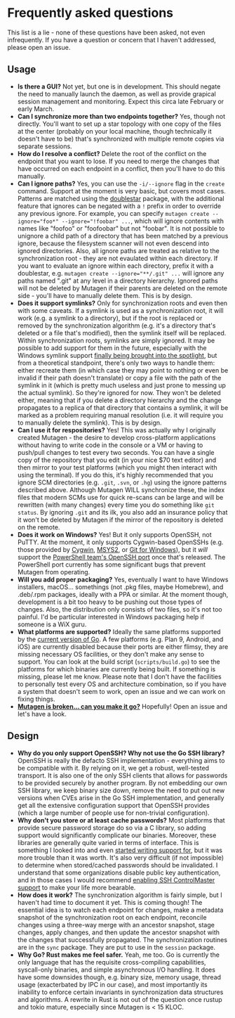 # Frequently asked questions

This list is a lie - none of these questions have been asked, not even
infrequently. If you have a question or concern that I haven't addressed, please
open an issue.


## Usage

- **Is there a GUI?** Not yet, but one is in development. This should negate the
  need to manually launch the daemon, as well as provide grapical session
  management and monitoring. Expect this circa late February or early March.
- **Can I synchronize more than two endpoints together?** Yes, though not
  directly. You'll want to set up a star topology with one copy of the files at
  the center (probably on your local machine, though technically it doesn't have
  to be) that's synchronized with multiple remote copies via separate sessions.
- **How do I resolve a conflict?** Delete the root of the conflict on the
  endpoint that you want to lose. If you need to merge the changes that have
  occurred on each endpoint in a conflict, then you'll have to do this manually.
- **Can I ignore paths?** Yes, you can use the `-i/--ignore` flag in the
  `create` command. Support at the moment is very basic, but covers most cases.
  Patterns are matched using the
  [doublestar](https://github.com/bmatcuk/doublestar) package, with the
  additional feature that ignores can be negated with a `!` prefix in order to
  override any previous ignore. For example, you can specify
  `mutagen create --ignore="foo*" --ignore="!foobar" ...`, which will ignore
  contents with names like "foofoo" or "foofoobar" but not "foobar". It is not
  possible to unignore a child path of a directory that has been matched by a
  previous ignore, because the filesystem scanner will not even descend into
  ignored directories. Also, all ignore paths are treated as relative to the
  synchronization root - they are not evaulated within each directory. If you
  want to evaluate an ignore within each directory, prefix it with a doublestar,
  e.g. `mutagen create --ignore="**/.git" ...` will ignore any paths named
  ".git" at any level in a directory hierarchy. Ignored paths will not be
  deleted by Mutagen if their parents are deleted on the remote side - you'll
  have to manually delete them. This is by design.
- **Does it support symlinks?** Only for synchronization roots and even then
  with some caveats. If a symlink is used as a synchronization root, it will
  work (e.g. a symlink to a directory), but if the root is replaced or removed
  by the synchronization algorithm (e.g. it's a directory that's deleted or a
  file that's modified), then the symlink itself will be replaced. Within
  synchronization roots, symlinks are simply ignored. It may be possible to add
  support for them in the future, especially with the Windows symlink support
  [finally being brought into the spotlight](https://blogs.windows.com/buildingapps/2016/12/02/symlinks-windows-10/),
  but from a theoretical standpoint, there's only two ways to handle them:
  either recreate them (in which case they may point to nothing or even be
  invalid if their path doesn't translate) or copy a file with the path of the
  symlink in it (which is pretty much useless and just prone to messing up the
  actual symlink). So they're ignored for now. They won't be deleted either,
  meaning that if you delete a directory hierarchy and the change propagates to
  a replica of that directory that contains a symlink, it will be marked as a
  problem requiring manual resolution (i.e. it will require you to manually
  delete the symlink). This is by design.
- **Can I use it for respositories?** Yes! This was actually why I originally
  created Mutagen - the desire to develop cross-platform applications without
  having to write code in the console or a VM or having to push/pull changes to
  test every two seconds. You can have a single copy of the repository that you
  edit (in your nice $70 text editor) and then mirror to your test platforms
  (which you might then interact with using the terminal). If you do this, it's
  highly recommended that you ignore SCM directories (e.g. `.git`, `.svn`, or
  `.hg`) using the ignore patterns described above. Although Mutagen WILL
  synchronize these, the index files that modern SCMs use for quick re-scans can
  be large and will be rewritten (with many changes) every time you do something
  like `git status`. By ignoring `.git` and its ilk, you also add an insurance
  policy that it won't be deleted by Mutagen if the mirror of the repository is
  deleted on the remote.
- **Does it work on Windows?** Yes! But it only supports OpenSSH, not PuTTY. At
  the moment, it only supports Cygwin-based OpenSSHs (e.g. those provided by
  [Cygwin](https://www.cygwin.com/), [MSYS2](https://msys2.github.io/), or
  [Git for Windows](https://git-scm.com/)), but it *will* support the
  [PowerShell team's OpenSSH port](https://github.com/PowerShell/Win32-OpenSSH)
  once that's released. The PowerShell port currently has some significant bugs
  that prevent Mutagen from operating.
- **Will you add proper packaging?** Yes, eventually I want to have Windows
  installers, macOS... somethings (not .pkg files, maybe Homebrew), and
  .deb/.rpm packages, ideally with a PPA or similar. At the moment though,
  development is a bit too heavy to be pushing out those types of changes. Also,
  the distribution only consists of two files, so it's not too painful. I'd be
  particular interested in Windows packaging help if someone is a WiX guru.
- **What platforms are supported?** Ideally the same platforms supported by the
  [current version of Go](https://golang.org/doc/install/source#environment). A
  few platforms (e.g. Plan 9, Android, and iOS) are currently disabled because
  their ports are either flimsy, they are missing necessary OS facilities, or
  they don't make any sense to support. You can look at the build script
  (`scripts/build.go`) to see the platforms for which binaries are currently
  being built. If something is missing, please let me know. Please note that I
  don't have the facilities to personally test every OS and architecture
  combination, so if you have a system that doesn't seem to work, open an issue
  and we can work on fixing things.
- [**Mutagen is broken... can you make it go?**](https://www.youtube.com/watch?v=-WmGvYDLsj4)
  Hopefully! Open an issue and let's have a look.


## Design

- **Why do you only support OpenSSH? Why not use the Go SSH library?** OpenSSH
  is really the defacto SSH implementation - everything aims to be compatible
  with it. By relying on it, we get a robust, well-tested transport. It is also
  one of the only SSH clients that allows for passwords to be provided securely
  by another program. By not embedding our own SSH library, we keep binary size
  down, remove the need to put out new versions when CVEs arise in the Go SSH
  implementation, and generally get all the extensive configuration support that
  OpenSSH provides (which a large number of people use for non-trivial
  configuration).
- **Why don't you store or at least cache passwords?** Most platforms that
  provide secure password storage do so via a C library, so adding support would
  significantly complicate our binaries. Moreover, these libraries are generally
  quite varied in terms of interface. This is something I looked into and even
  [started writing support for](https://github.com/havoc-io/go-keytar), but it
  was more trouble than it was worth. It's also very difficult (if not
  impossible) to determine when stored/cached passwords should be invalidated.
  I understand that some organizations disable public key authentication, and in
  those cases I would recommend
  [enabling SSH ControlMaster support](https://developer.rackspace.com/blog/speeding-up-ssh-session-creation/)
  to make your life more bearable.
- **How does it work?** The synchronization algorithm is fairly simple, but I
  haven't had time to document it yet. This is coming though! The essential idea
  is to watch each endpoint for changes, make a metadata snapshot of the
  synchronization root on each endpoint, reconcile changes using a three-way
  merge with an ancestor snapshot, stage changes, apply changes, and then update
  the ancestor snapshot with the changes that successfully propagated. The
  synchronization routines are in the `sync` package. They are put to use in the
  `session` package.
- **Why Go? Rust makes me feel safer.** Yeah, me too. Go is currently the only
  language that has the requisite cross-compiling capabilities, syscall-only
  binaries, and simple asynchronous I/O handling. It does have some downsides
  though, e.g. binary size, memory usage, thread usage (exacterbated by IPC in
  our case), and most importantly its inability to enforce certain invariants in
  synchronization data structures and algorithms. A rewrite in Rust is not out
  of the question once rustup and tokio mature, especially since Mutagen is
  < 15 KLOC.

